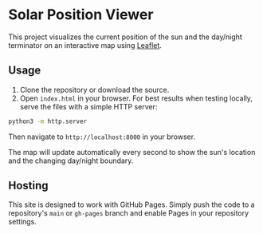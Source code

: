 # Solar Position Viewer

This project visualizes the current position of the sun and the day/night terminator on an interactive map using [Leaflet](https://leafletjs.com/).

## Usage

1. Clone the repository or download the source.
2. Open `index.html` in your browser. For best results when testing locally, serve the files with a simple HTTP server:

```bash
python3 -m http.server
```

Then navigate to `http://localhost:8000` in your browser.

The map will update automatically every second to show the sun's location and the changing day/night boundary.

## Hosting

This site is designed to work with GitHub Pages. Simply push the code to a repository's `main` or `gh-pages` branch and enable Pages in your repository settings.
